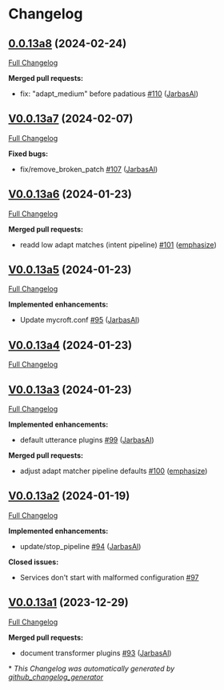 # Changelog

## [0.0.13a8](https://github.com/OpenVoiceOS/ovos-config/tree/0.0.13a8) (2024-02-24)

[Full Changelog](https://github.com/OpenVoiceOS/ovos-config/compare/V0.0.13a7...0.0.13a8)

**Merged pull requests:**

- fix: "adapt\_medium" before padatious [\#110](https://github.com/OpenVoiceOS/ovos-config/pull/110) ([JarbasAl](https://github.com/JarbasAl))

## [V0.0.13a7](https://github.com/OpenVoiceOS/ovos-config/tree/V0.0.13a7) (2024-02-07)

[Full Changelog](https://github.com/OpenVoiceOS/ovos-config/compare/V0.0.13a6...V0.0.13a7)

**Fixed bugs:**

- fix/remove\_broken\_patch [\#107](https://github.com/OpenVoiceOS/ovos-config/pull/107) ([JarbasAl](https://github.com/JarbasAl))

## [V0.0.13a6](https://github.com/OpenVoiceOS/ovos-config/tree/V0.0.13a6) (2024-01-23)

[Full Changelog](https://github.com/OpenVoiceOS/ovos-config/compare/V0.0.13a5...V0.0.13a6)

**Merged pull requests:**

- readd low adapt matches \(intent pipeline\) [\#101](https://github.com/OpenVoiceOS/ovos-config/pull/101) ([emphasize](https://github.com/emphasize))

## [V0.0.13a5](https://github.com/OpenVoiceOS/ovos-config/tree/V0.0.13a5) (2024-01-23)

[Full Changelog](https://github.com/OpenVoiceOS/ovos-config/compare/V0.0.13a4...V0.0.13a5)

**Implemented enhancements:**

- Update mycroft.conf [\#95](https://github.com/OpenVoiceOS/ovos-config/pull/95) ([JarbasAl](https://github.com/JarbasAl))

## [V0.0.13a4](https://github.com/OpenVoiceOS/ovos-config/tree/V0.0.13a4) (2024-01-23)

[Full Changelog](https://github.com/OpenVoiceOS/ovos-config/compare/V0.0.13a3...V0.0.13a4)

## [V0.0.13a3](https://github.com/OpenVoiceOS/ovos-config/tree/V0.0.13a3) (2024-01-23)

[Full Changelog](https://github.com/OpenVoiceOS/ovos-config/compare/V0.0.13a2...V0.0.13a3)

**Implemented enhancements:**

- default utterance plugins [\#99](https://github.com/OpenVoiceOS/ovos-config/pull/99) ([JarbasAl](https://github.com/JarbasAl))

**Merged pull requests:**

- adjust adapt matcher pipeline defaults [\#100](https://github.com/OpenVoiceOS/ovos-config/pull/100) ([emphasize](https://github.com/emphasize))

## [V0.0.13a2](https://github.com/OpenVoiceOS/ovos-config/tree/V0.0.13a2) (2024-01-19)

[Full Changelog](https://github.com/OpenVoiceOS/ovos-config/compare/V0.0.13a1...V0.0.13a2)

**Implemented enhancements:**

- update/stop\_pipeline [\#94](https://github.com/OpenVoiceOS/ovos-config/pull/94) ([JarbasAl](https://github.com/JarbasAl))

**Closed issues:**

- Services don't start with malformed configuration [\#97](https://github.com/OpenVoiceOS/ovos-config/issues/97)

## [V0.0.13a1](https://github.com/OpenVoiceOS/ovos-config/tree/V0.0.13a1) (2023-12-29)

[Full Changelog](https://github.com/OpenVoiceOS/ovos-config/compare/V0.0.12...V0.0.13a1)

**Merged pull requests:**

- document transformer plugins [\#93](https://github.com/OpenVoiceOS/ovos-config/pull/93) ([JarbasAl](https://github.com/JarbasAl))



\* *This Changelog was automatically generated by [github_changelog_generator](https://github.com/github-changelog-generator/github-changelog-generator)*
